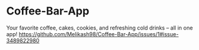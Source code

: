 # Coffee-Bar-App
Your favorite coffee, cakes, cookies, and refreshing cold drinks – all in one app!
https://github.com/Melikash98/Coffee-Bar-App/issues/1#issue-3489822980
